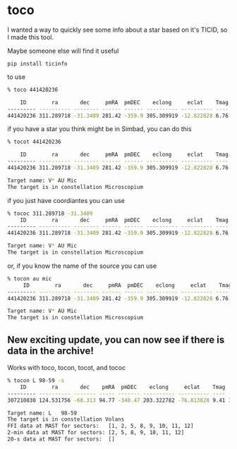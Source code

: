 # toco
I wanted a way to quickly see some info about a star based on it's TICID, so I made this tool.

Maybe someone else will find it useful

```
pip install ticinfo
```

to use

```bash
% toco 441420236

    ID        ra       dec     pmRA  pmDEC    eclong     eclat    Tmag Vmag Kmag Teff   rad      mass     d
--------- ---------- -------- ------ ------ ---------- ---------- ---- ---- ---- ---- -------- -------- ------
441420236 311.289718 -31.3409 281.42 -359.9 305.309919 -12.822828 6.76 8.81 4.53  nan 0.698009 0.662074 9.7221

```


if you have a star you think might be in Simbad, you can do this
```bash
% tocot 441420236

    ID        ra       dec     pmRA  pmDEC    eclong     eclat    Tmag Vmag Kmag Teff   rad      mass     d
--------- ---------- -------- ------ ------ ---------- ---------- ---- ---- ---- ---- -------- -------- ------
441420236 311.289718 -31.3409 281.42 -359.9 305.309919 -12.822828 6.76 8.81 4.53  nan 0.698009 0.662074 9.7221

Target name: V* AU Mic
The target is in constellation Microscopium
```

if you just have coordiantes you can use 
```bash
% tococ 311.289718 -31.3409
    ID        ra       dec     pmRA  pmDEC    eclong     eclat    Tmag Vmag Kmag Teff   rad      mass     d
--------- ---------- -------- ------ ------ ---------- ---------- ---- ---- ---- ---- -------- -------- ------
441420236 311.289718 -31.3409 281.42 -359.9 305.309919 -12.822828 6.76 8.81 4.53  nan 0.698009 0.662074 9.7221

Target name: V* AU Mic
The target is in constellation Microscopium
```

or, if you know the name of the source you can use
```bash
% tocon au mic
     ID        ra       dec     pmRA  pmDEC    eclong     eclat    Tmag Vmag Kmag Teff   rad      mass     d
--------- ---------- -------- ------ ------ ---------- ---------- ---- ---- ---- ---- -------- -------- ------
441420236 311.289718 -31.3409 281.42 -359.9 305.309919 -12.822828 6.76 8.81 4.53  nan 0.698009 0.662074 9.7221

Target name: V* AU Mic
The target is in constellation Microscopium
```

## New exciting update, you can now see if there is data in the archive!
Works with toco, tocon, tocot, and tococ
```bash
% tocon L 98-59 -s
    ID        ra       dec    pmRA  pmDEC    eclong     eclat    Tmag  Vmag Kmag  Teff    rad     mass      d
--------- ---------- ------- ----- ------- ---------- ---------- ---- ----- ---- ------ ------- -------- -------
307210830 124.531756 -68.313 94.77 -340.47 203.322782 -76.813828 9.41 11.68  7.1 3429.0 0.31416 0.292836 10.6194

Target name: L   98-59
The target is in constellation Volans
FFI data at MAST for sectors:   [1, 2, 5, 8, 9, 10, 11, 12]
2-min data at MAST for sectors: [2, 5, 8, 9, 10, 11, 12]
20-s data at MAST for sectors:  []
```
